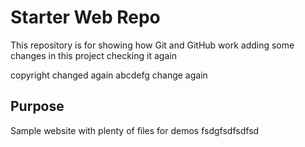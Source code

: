 # Starter Web Repo

This repository is for showing how Git and GitHub work
adding some changes in this project
checking it again


copyright changed again
abcdefg
change again
## Purpose

Sample website with plenty of files for demos
fsdgfsdfsdfsd
